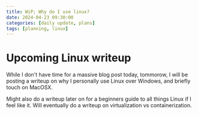 ```yaml
---
title: WiP; Why do I use linux?
date: 2024-04-23 09:30:00
categories: [daily update, plans]
tags: [planning, linux]
---
```

# Upcoming Linux writeup

While I don't have time for a massive blog post today, tommorow, I will be posting a writeup on why I personally use Linux over Windows, and briefly touch on MacOSX.

Might also do a writeup later on for a beginners guide to all things Linux if I feel like it. Will eventually do a writeup on virtualization vs containerization.
